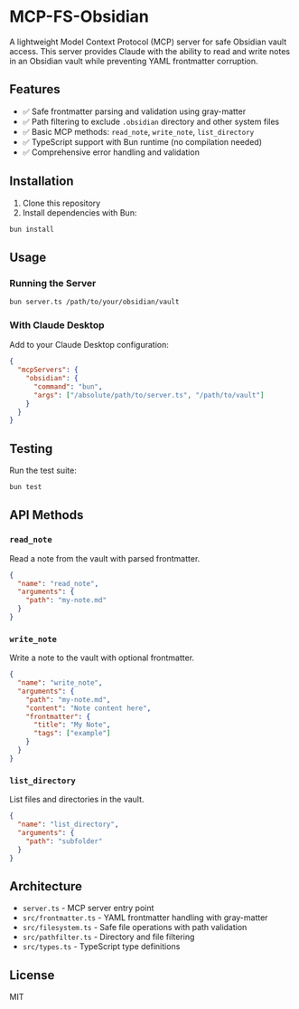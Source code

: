 # MCP-FS-Obsidian

A lightweight Model Context Protocol (MCP) server for safe Obsidian vault access. This server provides Claude with the ability to read and write notes in an Obsidian vault while preventing YAML frontmatter corruption.

## Features

- ✅ Safe frontmatter parsing and validation using gray-matter
- ✅ Path filtering to exclude `.obsidian` directory and other system files
- ✅ Basic MCP methods: `read_note`, `write_note`, `list_directory`
- ✅ TypeScript support with Bun runtime (no compilation needed)
- ✅ Comprehensive error handling and validation

## Installation

1. Clone this repository
2. Install dependencies with Bun:
```bash
bun install
```

## Usage

### Running the Server

```bash
bun server.ts /path/to/your/obsidian/vault
```

### With Claude Desktop

Add to your Claude Desktop configuration:

```json
{
  "mcpServers": {
    "obsidian": {
      "command": "bun",
      "args": ["/absolute/path/to/server.ts", "/path/to/vault"]
    }
  }
}
```

## Testing

Run the test suite:
```bash
bun test
```

## API Methods

### `read_note`
Read a note from the vault with parsed frontmatter.

```json
{
  "name": "read_note",
  "arguments": {
    "path": "my-note.md"
  }
}
```

### `write_note`
Write a note to the vault with optional frontmatter.

```json
{
  "name": "write_note",
  "arguments": {
    "path": "my-note.md",
    "content": "Note content here",
    "frontmatter": {
      "title": "My Note",
      "tags": ["example"]
    }
  }
}
```

### `list_directory`
List files and directories in the vault.

```json
{
  "name": "list_directory",
  "arguments": {
    "path": "subfolder"
  }
}
```

## Architecture

- `server.ts` - MCP server entry point
- `src/frontmatter.ts` - YAML frontmatter handling with gray-matter
- `src/filesystem.ts` - Safe file operations with path validation
- `src/pathfilter.ts` - Directory and file filtering
- `src/types.ts` - TypeScript type definitions

## License

MIT